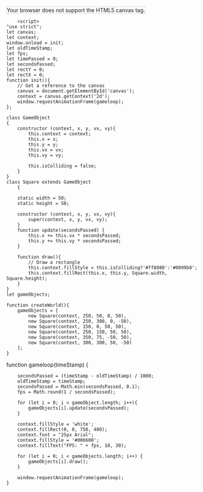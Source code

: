 <!DOCTYPE html>
<html>
    <head>
        <meta charset="utf-8">
        <title>lazer battle</title>
    </head>
    <body>
        <canvas id="canvas" width="750" height="400" style="border:1px solid lightgrey;">
        Your browser does not support the HTML5 canvas tag.
        </canvas>
        
        <script>
    "use strict";
    let canvas;
    let context;
    window.onload = init;
    let oldTimeStamp;
    let fps;
    let timePassed = 0;
    let secondsPassed;
    let rectY = 0;
    let rectX = 0;
    function init(){
        // Get a reference to the canvas
        canvas = document.getElementById('canvas');
        context = canvas.getContext('2d');
        window.requestAnimationFrame(gameloop);
    };
    
    class GameObject
    {
        constructor (context, x, y, vx, vy){
            this.context = context;
            this.x = x;
            this.y = y;
            this.vx = vx;
            this.vy = vy;
            
            this.isColliding = false;
        }
    }
    class Square extends GameObject
        {
    
        static width = 50;
        static height = 50;
    
        constructor (context, x, y, vx, vy){
            super(context, x, y, vx, vy);
        }
        function update(secondsPassed) {
            this.x += this.vx * secondsPassed;
            this.y += this.vy * secondsPassed;
        }
    
        function draw(){
            // Draw a rectangle
            this.context.fillStyle = this.isColliding?'#ff8080':'#0099b0';
            this.context.fillRect(this.x, this.y, Square.width, Square.height);
        }
    }
    let gameObjects;

    function createWorld(){
        gameObjects = [
            new Square(context, 250, 50, 0, 50),
            new Square(context, 250, 300, 0, -50),
            new Square(context, 150, 0, 50, 50),
            new Square(context, 250, 150, 50, 50),
            new Square(context, 350, 75, -50, 50),
            new Square(context, 300, 300, 50, -50)
        ];
    }
   function gameloop(timeStamp) {
    
        secondsPassed = (timeStamp - oldTimeStamp) / 1000;
        oldTimeStamp = timeStamp;
        secondsPassed = Math.min(secondsPassed, 0.1);
        fps = Math.round(1 / secondsPassed);
    
        for (let i = 0; i < gameObject.length; i++){
            gameObjects[i].update(secondsPassed);
        }
        
        context.fillStyle = 'white';
        context.fillRect(0, 0, 750, 400);
        context.font = "25px Arial";
        context.fillStyle = '#006600';
        context.fillText("FPS: " + fps, 10, 30);
    
        for (let i = 0; i < gameObjects.length; i++) {
            gameObjects[i].draw();
        }
    
        window.requestAnimationFrame(gameloop);
    } 
    
</script>
    </body>
</html>
